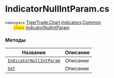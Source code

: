 
# IndicatorNullIntParam.cs
`namespace` [TigerTrade.Chart](../../../../../TigerTrade.Chart.md).[Indicators](../../../../../TigerTrade.Chart/Indicators.md).[Common](../../../../../TigerTrade.Chart/Indicators/Common.md)  
&nbsp;&nbsp;&nbsp;&nbsp;&nbsp;&nbsp;&nbsp;<mark style="color:red;">`class`</mark> [IndicatorNullIntParam](../../IndicatorNullIntParam.cs.md)

### Методы
| Название | Описание |
| --- | --- |
| [`IndicatorNullIntParam`](./Методы/IndicatorNullIntParam.md) | *Описание* |
| [`Set`](./Методы/Set.md) | *Описание* |
